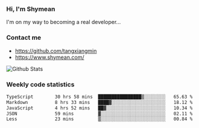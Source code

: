 ### Hi, I'm Shymean

I'm on my way to becoming a real developer...

### Contact me

- <https://github.com/tangxiangmin>
- <https://www.shymean.com/>

![Github Stats](https://github-readme-stats.vercel.app/api?username=tangxiangmin&show_icons=true&theme=dark)


###  Weekly code statistics

<!--START_SECTION:waka-->

```txt
TypeScript        30 hrs 58 mins  ████████████████▒░░░░░░░░   65.63 %
Markdown          8 hrs 33 mins   ████▓░░░░░░░░░░░░░░░░░░░░   18.12 %
JavaScript        4 hrs 52 mins   ██▓░░░░░░░░░░░░░░░░░░░░░░   10.34 %
JSON              59 mins         ▓░░░░░░░░░░░░░░░░░░░░░░░░   02.11 %
Less              23 mins         ▒░░░░░░░░░░░░░░░░░░░░░░░░   00.84 %
```

<!--END_SECTION:waka-->